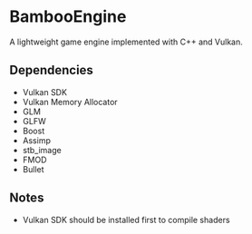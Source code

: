 # BambooEngine

A lightweight game engine implemented with C++ and Vulkan.

## Dependencies
- Vulkan SDK
- Vulkan Memory Allocator
- GLM
- GLFW
- Boost
- Assimp
- stb_image
- FMOD
- Bullet

## Notes
- Vulkan SDK should be installed first to compile shaders